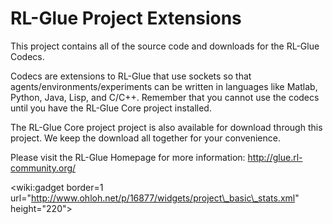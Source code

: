 # RL-Glue Project Extensions #
This project contains all of the source code and downloads for the RL-Glue Codecs.

Codecs are extensions to RL-Glue that use sockets so that agents/environments/experiments can be written in languages like Matlab, Python, Java, Lisp, and C/C++.  Remember that you cannot use the codecs until you have the RL-Glue Core project installed.

The RL-Glue Core project project is also available for download through this project.  We keep the download all together for your convenience.

Please visit the RL-Glue Homepage for more information:
http://glue.rl-community.org/


&lt;wiki:gadget border=1 url="http://www.ohloh.net/p/16877/widgets/project\_basic\_stats.xml" height="220"&gt;